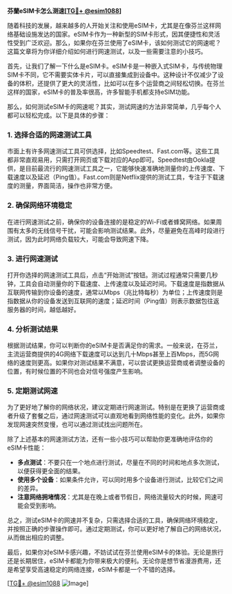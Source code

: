 **芬蘭eSIM卡怎么测速[[TG💪+ @esim1088](https://t.me/s/esim1088)]**

随着科技的发展，越来越多的人开始关注和使用eSIM卡，尤其是在像芬兰这样网络基础设施发达的国家。eSIM卡作为一种新型的SIM卡形式，因其便捷性和灵活性受到广泛欢迎。那么，如果你在芬兰使用了eSIM卡，该如何测试它的网速呢？这篇文章将为你详细介绍如何进行网速测试，以及一些需要注意的小技巧。

首先，让我们了解一下什么是eSIM卡。eSIM卡是一种嵌入式SIM卡，与传统物理SIM卡不同，它不需要实体卡片，可以直接集成到设备中。这种设计不仅减少了设备的体积，还提供了更大的灵活性，比如可以在多个运营商之间轻松切换。在芬兰这样的国家，eSIM卡的普及率很高，许多智能手机都支持eSIM功能。

那么，如何测试eSIM卡的网速呢？其实，测试网速的方法非常简单，几乎每个人都可以轻松完成。以下是具体的步骤：

### 1. **选择合适的网速测试工具**
市面上有许多网速测试工具可供选择，比如Speedtest、Fast.com等。这些工具都非常直观易用，只需打开网页或下载对应的App即可。Speedtest由Ookla提供，是目前最流行的网速测试工具之一，它能够快速准确地测量你的上传速度、下载速度以及延迟（Ping值）。Fast.com则是Netflix提供的测试工具，专注于下载速度的测量，界面简洁，操作也非常方便。

### 2. **确保网络环境稳定**
在进行网速测试之前，确保你的设备连接的是稳定的Wi-Fi或者蜂窝网络。如果周围有太多的无线信号干扰，可能会影响测试结果。此外，尽量避免在高峰时段进行测试，因为此时网络负载较大，可能会导致网速下降。

### 3. **进行网速测试**
打开你选择的网速测试工具后，点击“开始测试”按钮。测试过程通常只需要几秒钟，工具会自动测量你的下载速度、上传速度以及延迟时间。下载速度是指数据从互联网传输到你设备的速度，通常以Mbps（兆比特每秒）为单位；上传速度则是指数据从你的设备发送到互联网的速度；延迟时间（Ping值）则表示数据包往返服务器的时间，越低越好。

### 4. **分析测试结果**
根据测试结果，你可以判断你的eSIM卡是否满足你的需求。一般来说，在芬兰，主流运营商提供的4G网络下载速度可以达到几十Mbps甚至上百Mbps，而5G网络的速度则更高。如果你对测试结果不满意，可以尝试更换运营商或者调整设备的位置，有时候位置的不同也会对信号强度产生影响。

### 5. **定期测试网速**
为了更好地了解你的网络状况，建议定期进行网速测试。特别是在更换了运营商或者升级了套餐之后，通过网速测试可以直观地看到网络性能的变化。此外，如果你发现网速突然变慢，也可以通过测试找出问题所在。

除了上述基本的网速测试方法，还有一些小技巧可以帮助你更准确地评估你的eSIM卡性能：

- **多点测试**：不要只在一个地点进行测试，尽量在不同的时间和地点多次测试，以便获得更全面的结果。
- **使用多个设备**：如果条件允许，可以同时用多个设备进行测试，比较它们之间的差异。
- **注意网络拥堵情况**：尤其是在晚上或者节假日，网络流量较大的时候，网速可能会受到影响。

总之，测试eSIM卡的网速并不复杂，只需选择合适的工具，确保网络环境稳定，并按照正确的步骤操作即可。通过定期测试，你可以更好地了解自己的网络状况，从而做出相应的调整。

最后，如果你对eSIM卡感兴趣，不妨试试在芬兰使用eSIM卡的体验。无论是旅行还是长期居住，eSIM卡都能为你带来极大的便利。无论你是想节省漫游费用，还是希望享受高速稳定的网络连接，eSIM卡都是一个不错的选择。

[[TG💪+ @esim1088](https://t.me/s/esim1088) ![Image](https://i.postimg.cc/4NQfJmqS/Snipaste-2025-05-13-00-14-12.png)]